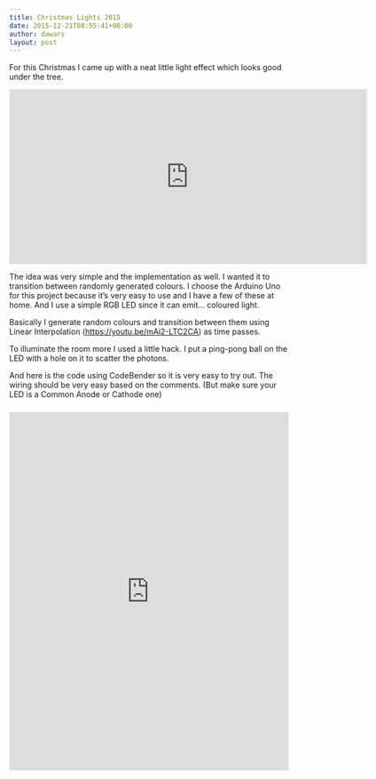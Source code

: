 ```yaml
---
title: Christmas Lights 2015
date: 2015-12-21T08:55:41+00:00
author: dawars
layout: post
---
```

For this Christmas I came up with a neat little light effect which looks good under the tree.

<div class="video-container">
<iframe width="645" height="315" src="https://www.youtube-nocookie.com/embed/tJ3XqHfPGoY?rel=0" frameborder="0" allow="autoplay; encrypted-media" allowfullscreen></iframe>
</div>

<!--more-->

The idea was very simple and the implementation as well. I wanted it to transition between randomly generated colours. I choose the Arduino Uno for this project because it&#8217;s very easy to use and I have a few of these at home. And I use a simple RGB LED since it can emit&#8230; coloured light.

Basically I generate random colours and transition between them using Linear Interpolation (<a href="https://youtu.be/mAi2-LTC2CA" target="_blank">https://youtu.be/mAi2-LTC2CA</a>) as time passes.

To illuminate the room more I used a little hack. I put a ping-pong ball on the LED with a hole on it to scatter the photons.

And here is the code using CodeBender so it is very easy to try out. The wiring should be very easy based on the comments. (But make sure your LED is a Common Anode or Cathode one)

<div class="video-container">
<iframe style="height: 645px; width: 100%; margin: 10px 0 10px;" allowTransparency="true" src="https://codebender.cc/embed/sketch:209950" frameborder="0"></iframe>
</div>